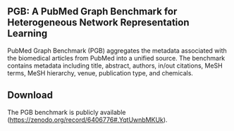 ## PGB: A PubMed Graph Benchmark for Heterogeneous Network Representation Learning

PubMed Graph Benchmark (PGB) aggregates the metadata associated with the biomedical articles from PubMed into a unified source. 
The benchmark contains metadata including title, abstract, authors, in/out citations, MeSH terms, MeSH hierarchy, venue, publication type, and chemicals.

## Download

The PGB benchmark is publicly available (https://zenodo.org/record/6406776#.YqtUwnbMKUk).
